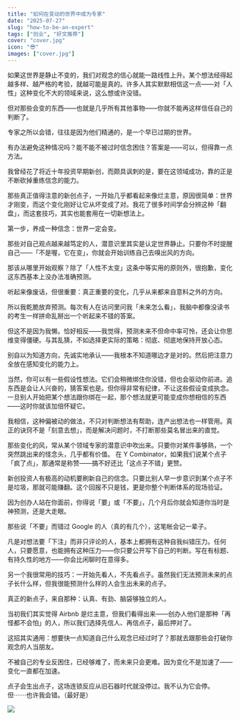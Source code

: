 ```yaml
---
title: "如何在变动的世界中成为专家"
date: "2025-07-27"
slug: "how-to-be-an-expert"
tags: ["创业", "好文推荐"]
cover: "cover.jpg"
icon: "😎"
images: ["cover.jpg"]
---
```

如果这世界是静止不变的，我们对观念的信心就能一路线性上升。某个想法经得起越多样、越严格的考验，就越可能是真的。许多人其实默默相信这一点——对「人性」这种变化不大的领域来说，这么想或许没错。



但对那些会变的东西——也就是几乎所有其他事物——你就不能再这样信任自己的判断了。



专家之所以会错，往往是因为他们精通的，是一个早已过期的世界。



有办法避免这种情况吗？能不能不被过时信念困住？答案是——可以，但得靠一点方法。



我曾经花了将近十年投资早期新创，而颇具讽刺的是，要在这领域成功，靠的正是不断砍掉重练信念的能力。



那些真正值得注意的新创点子，一开始几乎都看起来像烂主意，原因很简单：世界才刚变，而这个变化刚好让它从坏变成了对。我花了很多时间学会分辨这种「翻盘」，而这套技巧，其实也能套用在一切新想法上。



第一步，养成一种信念：世界一定会变。



那些对自己观点越来越笃定的人，潜意识里其实是认定世界静止。只要你不时提醒自己——「不是喔，它在变」，你就会开始训练自己去嗅出风的方向。



那该从哪里开始观察？除了「人性不太变」这条中等实用的原则外，很抱歉，变化这东西基本上没办法准确预测。



听起来像废话，但很重要：真正重要的变化，几乎从来都来自意料之外的方向。



所以我乾脆放弃预测。每次有人在访问里问我「未来怎么看」，我脑中都像没读书的考生一样拼命乱掰出一个听起来不错的答案。



但这不是因为我懒。恰好相反——我觉得，预测未来不但命中率可怜，还会让你思维变得僵硬。与其乱猜，不如选择更实际的策略：彻底、彻底地保持开放心态。



别自以为知道方向，先诚实地承认——我根本不知道哪边才是对的。然后把注意力全放在感知变化的能力上。



当然，你可以有一些假设性想法。它们会稍微绑住你没错，但也会驱动你前进。追东西是会让人兴奋的，猜答案也是。但你得非常有纪律，不让这些假设变成执念。
一旦别人开始把某个想法跟你绑在一起，那个想法就更可能变成你想相信的东西——这时你就该加倍怀疑它。



我相信，这种偏被动的做法，不只对判断想法有帮助，连产出想法也一样管用。真正的诀窍不是「刻意去想」，而是解决问题时，不打断那些莫名冒出来的直觉。



那些变化的风，常从某个领域专家的潜意识中吹出来。只要你对某件事够熟，一个突然跳出来的怪念头，几乎都有价值。
在 Y Combinator，如果我们说某个点子「疯了点」，那通常是称赞——搞不好还比「这点子不错」更赞。



新创投资人有极高的动机要刷新自己的信念。只要比别人早一步意识到某个点子不是垃圾，那就可能赚翻。这个回报不只是钱，更是你整个判断体系的现场验证。



因为创办人站在你面前，你得说「要」或「不要」，几个月后你就会知道你当时是神预测，还是大走眼。



那些说「不要」而错过 Google 的人（真的有几个），这笔帐会记一辈子。



凡是对想法要「下注」而非只评论的人，基本上都拥有这种自我纠错压力。任何人，只要愿意，也能拥有这种压力——你只要公开写下自己的判断。写在有标题、有持久性的地方——你会比闲聊时在意得多。



另一个我很常用的技巧：一开始先看人，不先看点子。虽然我们无法预测未来的点子长什么样，但我很能预测什么样的人会生出未来的点子。



真正的新点子，来自那种：认真、有劲、脑袋够独立的人。



当初我们其实觉得 Airbnb 是烂主意，但我们看得出来——创办人他们是那种「再怪都不会怕」的人，所以我们选择先信人、再信点子，最后押对了。



这招其实通用：想要快一点知道自己什么观念已经过时了？那就去跟那些会打破你观念的人当朋友。



不被自己的专业反困住，已经够难了，而未来只会更难。因为变化不是加速了——变化一直都在加速。



点子会生出点子，这场连锁反应从旧石器时代就没停过。我不认为它会停。
但⋯⋯也许我会错。（最好是）




![](https://prod-files-secure.s3.us-west-2.amazonaws.com/112d0858-5090-4d34-a606-b75eb8d65fd2/46476355-9cf3-4e99-9b7a-3531bc426380/1000202064.png?X-Amz-Algorithm=AWS4-HMAC-SHA256&X-Amz-Content-Sha256=UNSIGNED-PAYLOAD&X-Amz-Credential=ASIAZI2LB4664QSHEDGA%2F20250829%2Fus-west-2%2Fs3%2Faws4_request&X-Amz-Date=20250829T104549Z&X-Amz-Expires=3600&X-Amz-Security-Token=IQoJb3JpZ2luX2VjEGMaCXVzLXdlc3QtMiJIMEYCIQDgVNEMJpV8WeT%2BLWQ7HDuz8lmBDCzW7TdA5r3yBoj2ggIhAOFMZzmcrfR5%2FKawgHOlcTeV4eCobEai8QCDiO0D5e71KogECLz%2F%2F%2F%2F%2F%2F%2F%2F%2F%2FwEQABoMNjM3NDIzMTgzODA1Igyq9v9PLpTB8rolBL8q3AOdfqiGgYMFQXKTaMp9SaEn%2BFSY3CeOUkP3RCZ6QbAFm5fCS%2BfraZSxrHaqeUnt1m5kbAjkR0SkEjwBaGTMNSd3pRcs9yt%2BwHKP%2FMMXjgbQzLpRHXJw936Yz5uKqQ%2BDkBOe3VxjKkf8afRRkxREeHsSVrlk5DlUboML2PevjKmMRj5sS5csWgVql5Jglq4ggYQe%2F2ogkr5%2BGgm78N8EbkbdSpTCv9%2BH4c7Y9xAwPALOKI7vgo%2BLUjBLAvdqJE3yENJsNMpYwf2lBEbpTaEattRdBV8w3t02NDBtV6cfH0EhsSwwJFIad1nL34C484PsxDwYVvchSikq6NDh0Jzl2U0LQBSWEzTEVu%2F86VegG2CdhKe4rZk5CjGHUorqsDqG9xl7BBdh58IfAHwYztTy0LoqhQ%2BqdMYx2CyGo9V%2FtjX07JEvBlFUaY5suhb%2FaGOFjuj2%2BxpUrF36Qzy%2BRcqzLBLd9zvYERbKmxsgpmgRnH6mxPqFjPX5tpxu9bnZXJxlyBXyDXhMFmFLeHRTl0ODutEU1tugc7dGLsno%2BwkviY5GhQt9icqnrjmbliKcluXDuiN6uRXiX%2BhBgGDTAmsOsOxZHlCS8LAqG%2BIsLg3NbXNfVWxVwIba2Q14GyTu8jDfgcbFBjqkARRwEuffdhLKjEq0ap2Fq3lRBj5I26x7tgjwswgG1a8gPZGupv2SvaO6EPSXJHMdo7hGBXH3jyFcIbemCzcj4eCZ5HwT3EFlyVF52GaAMwRdx2qxqVpIRwZMKqVFJasvbQ3c236onO%2B9kvUljgdfP%2FNuSS0dgm8pvp1pd1Ybs8T%2FZjZWOfrXQ6lc8Oru3NKK05DZD2eV2lplpcpbiD%2ByU01ATLym&X-Amz-Signature=8b815c022fbd8cfa058408115c62469361c206bb1101010ea31e23b20a7ce06d&X-Amz-SignedHeaders=host&x-amz-checksum-mode=ENABLED&x-id=GetObject)

